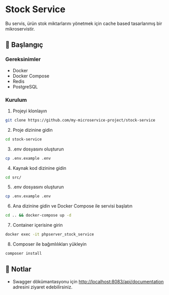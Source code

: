 # Stock Service

Bu servis, ürün stok miktarlarını yönetmek için cache based tasarlanmış bir mikroservistir.

## 🚀 Başlangıç

### Gereksinimler

- Docker
- Docker Compose
- Redis
- PostgreSQL

### Kurulum

1. Projeyi klonlayın
```bash
git clone https://github.com/my-microservice-project/stock-service
```

2. Proje dizinine gidin
```bash
cd stock-service
```

3. .env dosyasını oluşturun
```bash
cp .env.example .env
```

4. Kaynak kod dizinine gidin
```bash
cd src/
```

5. .env dosyasını oluşturun
```bash
cp .env.example .env
```

6. Ana dizinine gidin ve Docker Compose ile servisi başlatın
```bash
cd .. && docker-compose up -d
```

7. Container içerisine girin
```bash
docker exec -it phpserver_stock_service
```
8. Composer ile bağımlılıkları yükleyin
```bash
composer install
```

## 📝 Notlar

- Swagger dökümantasyonu için [http://localhost:8083/api/documentation](http://localhost:8083/api/documentation) adresini ziyaret edebilirsiniz.
